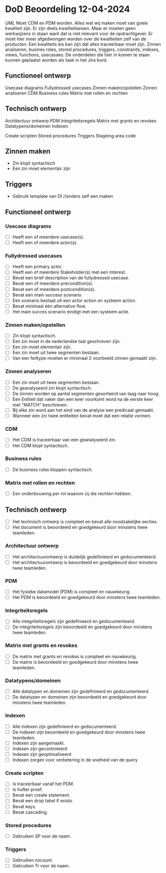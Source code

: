 # DoD Beoordeling 12-04-2024


UML Moet CDM en PDM worden.
Alles wat wij maken moet van goeie kwaliteit zijn.
Er zijn deels kwaliteitseisen.
Maar er moeten geen werkwijzens in staan want dat is niet relevant voor de opdrachtgever.
Er moet hier meer afgedwongen worden over de kwaliteiten zelf van de producten.
Een kwaliteits eis kan zijn dat alles traceerbaar moet zijn.
Zinnen analiseren, busines roles, stored procedures, triggers, constraints, indexes, views, functions, usecasaes.
De onderdelen die hier in komen te staan kunnen geplaatst worden als taak in het Jira bord. 

## Functioneel ontwerp
Usecase diagrams
Fullydressed usecases
Zinnen maken/opstellen
Zinnen analiseren
CDM
Business rules
Matrix met rollen en rechten


## Technisch ontwerp
Architectuur ontwerp
PDM
Integriteitsregels
Matrix met grants en revokes
Datatypens/domeinen
Indexen


Create scripten
Stored procedures
Triggers
Stageing area code


## Zinnen maken
- Zin klopt syntactisch
- Een zin moet elementair zijn

## Triggers
- Gebruik template van DI //anders zelf een maken




## Functioneel ontwerp
### Usecase diagrams
- [ ] Heeft een of meerdere usecase(s).
- [ ] Heeft een of meerdere actor(s).

### Fullydressed usecases
- [ ] Heeft een primary actor.
- [ ] Heeft een of meerdere Stakeholder(s) met een Interest.
- [ ] Bevat een brief description van de fullydressed usecase.
- [ ] Bevat een of meerdere precondition(s).
- [ ] Bevat een of meerdere postcondition(s).
- [ ] Bevat een main success scenario.
- [ ] Een scenario bestaat uit een actor action en systeem action.
- [ ] Bevat minimaal één alternative flow.
- [ ] Het main succes scenario eindigt met een systeem actie.

### Zinnen maken/opstellen
- [ ] Zin klopt syntactisch.
- [ ] Een zin moet in de nederlandse taal geschreven zijn.
- [ ] Een zin moet elementair zijn.
- [ ] Een zin moet uit twee segmenten bestaan.
- [ ] Van een feittype moeten er minimaal 2 voorbeeld zinnen gemaakt zijn.

### Zinnen analyseren
- [ ] Een zin moet uit twee segmenten bestaan.
- [ ] De geanalyseerd zin klopt syntactisch.
- [ ] De zinnen worden op aantal segmenten gesorteerd van laag naar hoog.
- [ ] Een Entiteit dat vaker dan een keer voorkomt word na de eerste keer met "MATCH" beschreven.
- [ ] Bij elke zin word aan het eind van de analyse een predicaat gemaakt.
- [ ] Wanneer een zin twee entiteiten bevat moet dat een relatie vormen.

### CDM
- [ ] Het CDM is traceerbaar van een geanalyseerd zin.
- [ ] Het CDM klopt syntactisch.

### Business rules
- [ ] De business rules kloppen syntactisch.

### Matrix met rollen en rechten
- [ ] Een onderbouwing per rol waarom zij die rechten hebben.

## Technisch ontwerp
- [ ] Het technisch ontwerp is compleet en bevat alle noodzakelijke secties.
- [ ] Het document is beoordeeld en goedgekeurd door minstens twee teamleden.

### Architectuur ontwerp
- [ ] Het architectuurontwerp is duidelijk gedefinieerd en gedocumenteerd.
- [ ] Het architectuurontwerp is beoordeeld en goedgekeurd door minstens twee teamleden.

### PDM
- [ ] Het fysieke datamodel (PDM) is compleet en nauwkeurig.
- [ ] Het PDM is beoordeeld en goedgekeurd door minstens twee teamleden.

### Integriteitsregels
- [ ] Alle integriteitsregels zijn gedefinieerd en gedocumenteerd.
- [ ] De integriteitsregels zijn beoordeeld en goedgekeurd door minstens twee teamleden.

### Matrix met grants en revokes
- [ ] De matrix met grants en revokes is compleet en nauwkeurig.
- [ ] De matrix is beoordeeld en goedgekeurd door minstens twee teamleden.

### Datatypens/domeinen
- [ ] Alle datatypen en domeinen zijn gedefinieerd en gedocumenteerd.
- [ ] De datatypen en domeinen zijn beoordeeld en goedgekeurd door minstens twee teamleden.

### Indexen
- [ ] Alle indexen zijn gedefinieerd en gedocumenteerd.
- [ ] De indexen zijn beoordeeld en goedgekeurd door minstens twee teamleden.
- [ ] Indexen zijn aangemaakt.
- [ ] Indexen zijn gecontroleerd
- [ ] Indexen zijn geoptimaliseerd
- [ ] Indexen zorgen voor verbetering in de snelheid van de query

### Create scripten
- [ ] Is traceerbaar vanaf het PDM.
- [ ] Is hufter proef.
- [ ] Bevat een create statement.
- [ ] Bevat een drop tabel if exists.
- [ ] Bevat keys.
- [ ] Bevat cascading.

### Stored procedures
- [ ] Gebruiken SP voor de naam.

### Triggers
- [ ] Gebruiken nocount.
- [ ] Gebruiken Tr voor de naam.